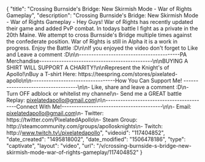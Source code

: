 {
    "title": "Crossing Burnside's Bridge: New Skirmish Mode - War of Rights Gameplay",
    "description": "Crossing Burnside's Bridge: New Skirmish Mode - War of Rights Gameplay - Hey Guys! War of Rights has recently updated their game and added PvP combat.  In todays battle I fight as a private in the 20th Maine.  We attempt to cross Burnside's Bridge multiple times against the confederate position.  War of Rights is still in Alpha it is a work in progress. Enjoy the Battle :D\n\nIf you enjoyed the video don't forget to Like and Leave a comment :D\n\n-----------------------------------------PA Merchandise----------------------------------------------\n\nBUYING A SHIRT WILL SUPPORT A CHARITY!\n\nRepresent the Knight's of Apollo!\nBuy a T-shirt Here: https:\/\/teespring.com\/stores\/pixelated-apollo\n\n----------------------------------How You Can Support Me! -----------------------------------\n\n- Like, share and leave a comment :D\n- Turn OFF adblock or whitelist my channel\n- Send me a GREAT battle Replay: pixelatedapollo@gmail.com\n\n------------------------------------------Connect With Me!-----------------------------------------\n\n- Email: pixelatedapollo@gmail.com\n- Twitter: https:\/\/twitter.com\/PixelatedApollo\n- Steam Group:  http:\/\/steamcommunity.com\/groups\/apollosknights\n- Twitch: http:\/\/www.twitch.tv\/pixelatedapollo",
    "videoid": "117404852",
    "date_created": "1495818002",
    "date_modified": "1506478186",
    "type": "captivate",
    "layout": "video",
    "url": "\/v\/crossing-burnside-s-bridge-new-skirmish-mode-war-of-rights-gameplay\/117404852"
}